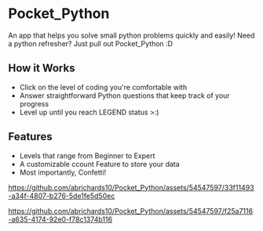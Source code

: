 # Pocket_Python

An app that helps you solve small python problems quickly and easily! Need a python refresher? Just pull out Pocket_Python :D

## How it Works

- Click on the level of coding you're comfortable with
- Answer straightforward Python questions that keep track of your progress
- Level up until you reach LEGEND status >:\)

## Features

- Levels that range from Beginner to Expert
- A customizable ccount Feature to store your data 
- Most importantly, Confetti!
  




https://github.com/abrichards10/Pocket_Python/assets/54547597/33f11493-a34f-4807-b276-5de1fe5d50ec

https://github.com/abrichards10/Pocket_Python/assets/54547597/f25a7116-a635-4174-92e0-f78c1374b116



